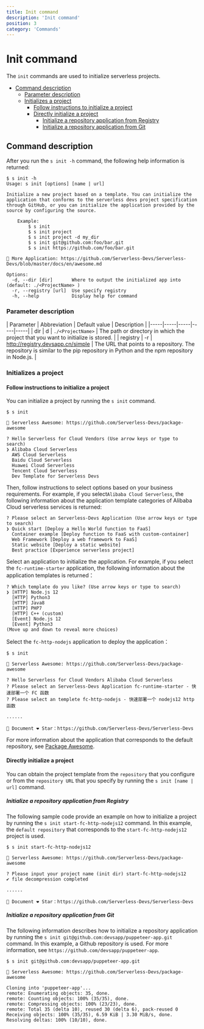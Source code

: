```yaml
---
title: Init command
description: 'Init command'
position: 3
category: 'Commands'
---
```


# Init command

The `init` commands are used to initialize serverless projects. 

- [Command description](#Command-description)
    - [Parameter description](#Parameter-description)
    - [Initializes a project](#Initializes-a-project)
        - [Follow instructions to initialize a project](#Follow-instructions-to-initialize-a-project)
        - [Directly initialize a project](#Directly-initialize-a-project)
            - [Initialize a repository application from Registry](#Initialize-a-repository-application-from-Regsitry)
            - [Initialize a repository application from Git](#Initialize-a-repository-application-from-Git)

## Command description

After you run the `s init -h` command, the following help information is returned:

```shell script
$ s init -h
Usage: s init [options] [name | url]

Initialize a new project based on a template. You can initialize the application that conforms to the serverless devs project specification through GitHub, or you can initialize the application provided by the source by configuring the source.

    Example:
        $ s init
        $ s init project
        $ s init project -d my_dir
        $ s init git@github.com:foo/bar.git
        $ s init https://github.com/foo/bar.git
        
🚀 More Application: https://github.com/Serverless-Devs/Serverless-Devs/blob/master/docs/en/awesome.md

Options:
  -d, --dir [dir]       Where to output the initialized app into (default: ./<ProjectName> )
  -r, --registry [url]  Use specify registry
  -h, --help            Display help for command
```

### Parameter description

| Parameter | Abbreviation | Default value | Description |
|-----|-----|-----|-----|-----|
| dir | d | `./<ProjectName>` | The path or directory in which the project that you want to initialize is stored. | 
| registry | -r | http://registry.devsapp.cn/simple | The URL that points to a repository. The repository is similar to the pip repository in Python and the npm repository in Node.js. |


### Initializes a project

#### Follow instructions to initialize a project

You can initialize a project by running the `s init` command.

```shell script
$ s init

🚀 Serverless Awesome: https://github.com/Serverless-Devs/package-awesome

? Hello Serverless for Cloud Vendors (Use arrow keys or type to search)
❯ Alibaba Cloud Serverless 
  AWS Cloud Serverless 
  Baidu Cloud Serverless 
  Huawei Cloud Serverless 
  Tencent Cloud Serverless 
  Dev Template for Serverless Devs 
```

Then, follow instructions to select options based on your business requirements. For example, if you select`Alibaba Cloud Serverless`, the following information about the application template categories of Alibaba Cloud serverless services is returned:

```shell script
? Please select an Serverless-Devs Application (Use arrow keys or type to search)
❯ Quick start [Deploy a Hello World function to FaaS] 
  Container example [Deploy function to FaaS with custom-container] 
  Web Framework [Deploy a web framework to FaaS] 
  Static website [Deploy a static website] 
  Best practice [Experience serverless project] 
```

Select an application to initialize the application. For example, if you select the `fc-runtime-starter` application, the following information about the application templates is returned：

```shell script
? Which template do you like? (Use arrow keys or type to search)
❯ [HTTP] Node.js 12 
  [HTTP] Python3 
  [HTTP] Java8 
  [HTTP] PHP7 
  [HTTP] C++ (custom) 
  [Event] Node.js 12 
  [Event] Python3 
(Move up and down to reveal more choices)
```

Select the `fc-http-nodejs` application to deploy the application：

```shell script
$ s init                                         

🚀 Serverless Awesome: https://github.com/Serverless-Devs/package-awesome

? Hello Serverless for Cloud Vendors Alibaba Cloud Serverless
? Please select an Serverless-Devs Application fc-runtime-starter - 快速部署一个 FC 函数
? Please select an templete fc-http-nodejs - 快速部署一个 nodejs12 http函数

......

💞 Document ❤ Star：https://github.com/Serverless-Devs/Serverless-Devs
```

For more information about the application that corresponds to the default repository, see [Package Awesome](https://github.com/Serverless-Devs/package-awesome).

#### Directly initialize a project

You can obtain the project template from the `repository` that you configure or from the `repository URL` that you specify by running the `s init [name | url]` command. 

##### Initialize a repository application from Registry

The following sample code provide an example on how to initialize a project by running the `s init start-fc-http-nodejs12` command. In this example, the `default repository` that corresponds to the `start-fc-http-nodejs12` project is used.

```shell script
$ s init start-fc-http-nodejs12

🚀 Serverless Awesome: https://github.com/Serverless-Devs/package-awesome

? Please input your project name (init dir) start-fc-http-nodejs12
✔ file decompression completed

......

💞 Document ❤ Star：https://github.com/Serverless-Devs/Serverless-Devs
```

##### Initialize a repository application from Git

The following information describes how to initialize a repository application by running the `s init git@github.com:devsapp/puppeteer-app.git` command. In this example, a Github repository is used. For more information, see `https://github.com/devsapp/puppeteer-app`.

```shell script
$ s init git@github.com:devsapp/puppeteer-app.git

🚀 Serverless Awesome: https://github.com/Serverless-Devs/package-awesome

Cloning into 'puppeteer-app'...
remote: Enumerating objects: 35, done.
remote: Counting objects: 100% (35/35), done.
remote: Compressing objects: 100% (23/23), done.
remote: Total 35 (delta 10), reused 30 (delta 6), pack-reused 0
Receiving objects: 100% (35/35), 6.59 KiB | 3.30 MiB/s, done.
Resolving deltas: 100% (10/10), done.
```



